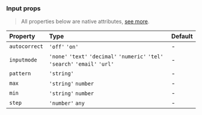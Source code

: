 ### Input props

> All properties below are native attributes, [see more](https://developer.mozilla.org/pt-BR/docs/Web/HTML/Element/input#atributos).

| Property      | Type                                                                           | Default |
| :------------ | :----------------------------------------------------------------------------- | ------- |
| `autocorrect` | `'off'` `'on'`                                                                 | -       |
| `inputmode`   | `'none'` `'text'` `'decimal'` `'numeric'` `'tel'` `'search'` `'email'` `'url'` | -       |
| `pattern`     | `'string'`                                                                     | -       |
| `max`         | `'string'` `number`                                                            | -       |
| `min`         | `'string'` `number`                                                            | -       |
| `step`        | `'number'` `any`                                                               | -       |
